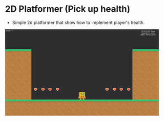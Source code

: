 # 2D Platformer (Pick up health)
- Simple 2d platformer that show how to implement player's health.

![img](screenshots/pic.png)

